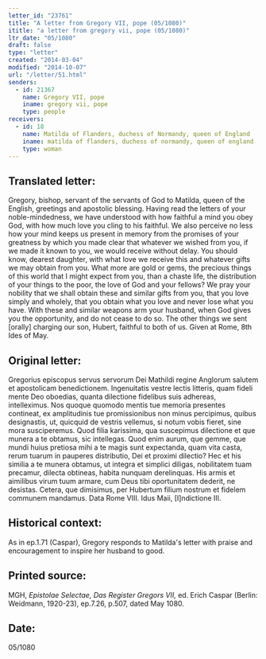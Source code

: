 ```yaml
---
letter_id: "23761"
title: "A letter from Gregory VII, pope (05/1080)"
ititle: "a letter from gregory vii, pope (05/1080)"
ltr_date: "05/1080"
draft: false
type: "letter"
created: "2014-03-04"
modified: "2014-10-07"
url: "/letter/51.html"
senders:
  - id: 21367
    name: Gregory VII, pope
    iname: gregory vii, pope
    type: people
receivers:
  - id: 18
    name: Matilda of Flanders, duchess of Normandy, queen of England
    iname: matilda of flanders, duchess of normandy, queen of england
    type: woman
---
```

<h2> Translated letter:</h2>Gregory, bishop, servant of the servants of God to Matilda, queen of the English, greetings and apostolic blessing.
Having read the letters of your noble-mindedness, we have understood with how faithful a mind you obey God, with how much love you cling to his faithful.  We also perceive no less how your mind keeps us present in memory from the promises of your greatness by which you made clear that whatever we wished from you, if we made it known to you, we would receive without delay.  You should know, dearest daughter, with what love we receive this and whatever gifts we may obtain from you.  What more are gold or gems, the precious things of this world that I might expect from you, than a chaste life, the distribution of your things to the poor, the love of God and your fellows?  We pray your nobility that we shall obtain these and similar gifts from you, that you love simply and wholely, that you obtain what you love and never lose what you have.  With these and similar weapons arm your husband, when God gives you the opportunity, and do not cease to do so.  The other things we sent [orally] charging our son, Hubert, faithful to both of us.
Given at Rome, 8th Ides of May.
<h2 class="mt-4"> Original letter:</h2>Gregorius episcopus servus servorum Dei Mathildi regine Anglorum salutem et apostolicam benedictionem.
Ingenuitatis vestre lectis litteris, quam fideli mente Deo oboedias, quanta dilectione fidelibus suis adhereas, intelleximus. Nos quoque quomodo mentis tue memoria presentes contineat, ex amplitudinis tue promissionibus non minus percipimus, quibus designastis, ut, quicquid de vestris vellemus, si notum vobis fieret, sine mora susciperemus. Quod filia karissima, qua suscepimus dilectione et que munera a te obtamus, sic intellegas. Quod enim aurum, que gemme, que mundi huius pretiosa mihi a te magis sunt expectanda, quam vita casta, rerum tuarum in pauperes distributio, Dei et proximi dilectio? Hec et his similia a te munera obtamus, ut integra et simplici diligas, nobilitatem tuam precamur, dilecta obtineas, habita nunquam derelinquas. His armis et aimilibus virum tuum armare, cum Deus tibi oportunitatem dederit, ne desistas. Cetera, que dimisimus, per Hubertum filium nostrum et fidelem communem mandamus. Data Rome VIII. Idus Maii, [I]ndictione III.
<h2 class="mt-4"> Historical context:</h2>As in ep.1.71 (Caspar), Gregory responds to Matilda's letter with praise and encouragement to inspire her husband to good.
<h2 class="mt-4"> Printed source:</h2><p>MGH, <em>Epistolae Selectae, Das Register Gregors VII,</em> ed. Erich Caspar (Berlin: Weidmann, 1920-23), ep.7.26, p.507, dated May 1080.</p><h2 class="mt-4"> Date:</h2>05/1080